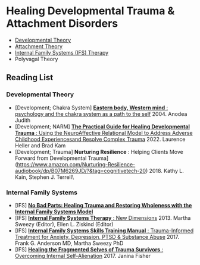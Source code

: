# Healing Developmental Trauma & Attachment Disorders

- [Developmental Theory](developmental-theory.md)
- [Attachment Theory](attachment-theory.md)
- [Internal Family Systems (IFS) Therapy](internal-family-systems.md)
- Polyvagal Theory

## Reading List
### Developmental Theory
- [Development; Chakra System] [**Eastern body, Western mind** : psychology and the chakra system as a path to the self](https://www.amazon.com/Eastern-Body-Western-Mind-Psychology/dp/1587612259/?&tag=cognitivetech-20) 2004. Anodea Judith
- [Development; NARM] [**The Practical Guide for Healing Developmental Trauma** : Using the NeuroAffective Relational Model to Address Adverse Childhood Experiencesand Resolve Complex Trauma](https://www.amazon.com/Practical-Guide-Healing-Developmental-Trauma/dp/1623174538/?&tag=cognitivetech-20) 2022. Laurence Heller and Brad Kam
- [Development; Trauma] **Nurturing Resilience** : Helping Clients Move Forward from Developmental Trauma](https://www.amazon.com/Nurturing-Resilience-audiobook/dp/B07M6269JD/?&tag=cognitivetech-20) 2018. Kathy L. Kain, Stephen J. Terrell\

### Internal Family Systems
- [IFS] [**No Bad Parts: Healing Trauma and Restoring Wholeness with the Internal Family Systems Model**](https://www.amazon.com/No-Bad-Parts-Restoring-Wholeness/dp/1683646681)
- [IFS] [**Internal Family Systems Therapy** : New Dimensions](https://www.amazon.com/Internal-Family-Systems-Therapy-Dimensions/dp/0415506840/?&tag=cognitivetech-20) 2013. Martha Sweezy (Editor), Ellen L. Ziskind (Editor)
- [IFS] [**Internal Family Systems Skills Training Manual** : Trauma-Informed Treatment for Anxiety, Depression, PTSD & Substance Abuse](https://www.amazon.com/Internal-Family-Systems-Skills-Training/dp/B082YH849M/?&tag=cognitivetech-20) 2017. Frank G. Anderson MD, Martha Sweezy PhD
- [IFS] [**Healing the Fragmented Selves of Trauma Survivors** : Overcoming Internal Self-Alienation](https://www.amazon.com/Healing-Fragmented-Selves-Trauma-Survivors/dp/B07RHQ9GFZ/?&tag=cognitivetech-20) 2017. Janina Fisher
